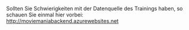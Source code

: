 Sollten Sie Schwierigkeiten mit der Datenquelle des Trainings haben, so schauen Sie einmal hier vorbei: http://moviemaniabackend.azurewebsites.net
